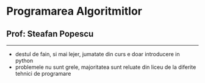 # Programarea Algoritmitlor

## Prof: Steafan Popescu

---

- destul de fain, si mai lejer, jumatate din curs e doar introducere in python
- problemele nu sunt grele, majoritatea sunt reluate din liceu de la diferite tehnici de programare